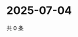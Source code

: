 # 2025-07-04

共 0 条

<!-- BEGIN ZHIHUVIDEO -->
<!-- 最后更新时间 Fri Jul 04 2025 20:21:57 GMT+0800 (China Standard Time) -->

<!-- END ZHIHUVIDEO -->
